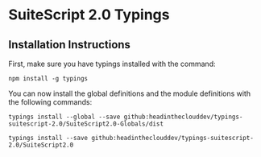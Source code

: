 # SuiteScript 2.0 Typings

## Installation Instructions

First, make sure you have typings installed with the command:

`npm install -g typings`

You can now install the global definitions and the module definitions with the following commands:

`typings install --global --save github:headintheclouddev/typings-suitescript-2.0/SuiteScript2.0-Globals/dist`

`typings install --save github:headintheclouddev/typings-suitescript-2.0/SuiteScript2.0`
